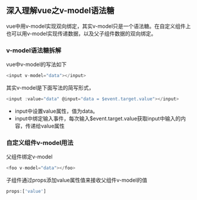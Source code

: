 ## 深入理解vue之v-model语法糖
vue中用v-model实现双向绑定，其实v-model只是一个语法糖。在自定义组件上也可以用v-model实现传递数据，以及父子组件数据的双向绑定。
### v-model语法糖拆解
vue中v-model的写法如下
```javascript
<input v-model="data"></input>
```
其实v-model是下面写法的简写形式，

```javascript
<input :value="data" @input="data = $event.target.value"></input>
```
- input中设置value属性，值为data。  
- input中绑定输入事件，每次输入$event.target.value获取input中输入的内容，传递给value属性
### 自定义组件v-model用法
父组件绑定v-model
```javascript
<foo v-model="data"></foo>
```
子组件通过props添加value属性值来接收父组件v-model的值
```javascript
props:['value']
```